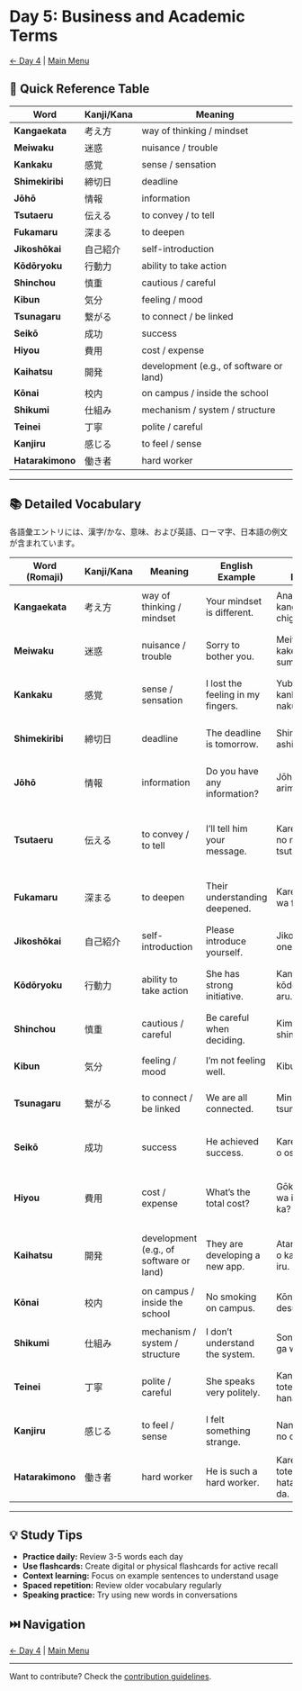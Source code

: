 # Day 5: Business and Academic Terms

[← Day 4](day-04.md) | [Main Menu](README.md)

## 📑 Quick Reference Table

| Word | Kanji/Kana | Meaning |
|------|------------|---------|
| **Kangaekata** | 考え方 | way of thinking / mindset |
| **Meiwaku** | 迷惑 | nuisance / trouble |
| **Kankaku** | 感覚 | sense / sensation |
| **Shimekiribi** | 締切日 | deadline |
| **Jōhō** | 情報 | information |
| **Tsutaeru** | 伝える | to convey / to tell |
| **Fukamaru** | 深まる | to deepen |
| **Jikoshōkai** | 自己紹介 | self-introduction |
| **Kōdōryoku** | 行動力 | ability to take action |
| **Shinchou** | 慎重 | cautious / careful |
| **Kibun** | 気分 | feeling / mood |
| **Tsunagaru** | 繋がる | to connect / be linked |
| **Seikō** | 成功 | success |
| **Hiyou** | 費用 | cost / expense |
| **Kaihatsu** | 開発 | development (e.g., of software or land) |
| **Kōnai** | 校内 | on campus / inside the school |
| **Shikumi** | 仕組み | mechanism / system / structure |
| **Teinei** | 丁寧 | polite / careful |
| **Kanjiru** | 感じる | to feel / sense |
| **Hatarakimono** | 働き者 | hard worker |

---

## 📚 Detailed Vocabulary

各語彙エントリには、漢字/かな、意味、および英語、ローマ字、日本語の例文が含まれています。

| Word (Romaji) | Kanji/Kana | Meaning | English Example | Romaji Example | Japanese Example |
|---------------|------------|---------|-----------------|----------------|------------------|
| **Kangaekata** | 考え方 | way of thinking / mindset | Your mindset is different. | Anata no kangaekata wa chigau. | あなたの考え方は違う。 |
| **Meiwaku** | 迷惑 | nuisance / trouble | Sorry to bother you. | Meiwaku o kakete sumimasen. | 迷惑をかけてすみません。 |
| **Kankaku** | 感覚 | sense / sensation | I lost the feeling in my fingers. | Yubi no kankaku ga nakunatta. | 指の感覚がなくなった。 |
| **Shimekiribi** | 締切日 | deadline | The deadline is tomorrow. | Shimekiribi wa ashita desu. | 締切日は明日です。 |
| **Jōhō** | 情報 | information | Do you have any information? | Jōhō wa arimasu ka? | 情報はありますか？ |
| **Tsutaeru** | 伝える | to convey / to tell | I’ll tell him your message. | Kare ni anata no messēji o tsutaemasu. | 彼にあなたのメッセージを伝えます。 |
| **Fukamaru** | 深まる | to deepen | Their understanding deepened. | Karera no rikai wa fukamatta. | 彼らの理解は深まった。 |
| **Jikoshōkai** | 自己紹介 | self-introduction | Please introduce yourself. | Jikoshōkai o onegaishimasu. | 自己紹介をお願いします。 |
| **Kōdōryoku** | 行動力 | ability to take action | She has strong initiative. | Kanojo wa kōdōryoku ga aru. | 彼女は行動力がある。 |
| **Shinchou** | 慎重 | cautious / careful | Be careful when deciding. | Kimeru toki wa shinchou ni. | 決めるときは慎重に。 |
| **Kibun** | 気分 | feeling / mood | I’m not feeling well. | Kibun ga warui. | 気分が悪い。 |
| **Tsunagaru** | 繋がる | to connect / be linked | We are all connected. | Minna tsunagatte iru. | みんな繋がっている。 |
| **Seikō** | 成功 | success | He achieved success. | Kare wa seikō o osameta. | 彼は成功を収めた。 |
| **Hiyou** | 費用 | cost / expense | What’s the total cost? | Gōkei no hiyou wa ikura desu ka? | 合計の費用はいくらですか？ |
| **Kaihatsu** | 開発 | development (e.g., of software or land) | They are developing a new app. | Atarashii apuri o kaihatsu shite iru. | 新しいアプリを開発している。 |
| **Kōnai** | 校内 | on campus / inside the school | No smoking on campus. | Kōnai wa kin’en desu. | 校内は禁煙です。 |
| **Shikumi** | 仕組み | mechanism / system / structure | I don’t understand the system. | Sono shikumi ga wakaranai. | その仕組みが分からない。 |
| **Teinei** | 丁寧 | polite / careful | She speaks very politely. | Kanojo wa totemo teineini hanasu. | 彼女はとても丁寧に話す。 |
| **Kanjiru** | 感じる | to feel / sense | I felt something strange. | Nanka hen na no o kanjita. | なんか変なのを感じた。 |
| **Hatarakimono** | 働き者 | hard worker | He is such a hard worker. | Kare wa totemo hatarakimono da. | 彼はとても働き者だ。 |

---

## 💡 Study Tips

- **Practice daily:** Review 3-5 words each day
- **Use flashcards:** Create digital or physical flashcards for active recall
- **Context learning:** Focus on example sentences to understand usage
- **Spaced repetition:** Review older vocabulary regularly
- **Speaking practice:** Try using new words in conversations

## ⏭️ Navigation

[← Day 4](day-04.md) | [Main Menu](README.md)

---
Want to contribute? Check the [contribution guidelines](README.md#contributing).
